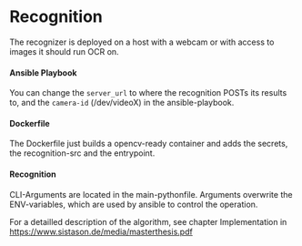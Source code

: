 # Recognition

The recognizer is deployed on a host with a webcam or with access to images it should run OCR on.

#### Ansible Playbook
You can change the `server_url` to where the recognition POSTs its results to, 
and the `camera-id` (/dev/videoX) in the ansible-playbook.

#### Dockerfile
The Dockerfile just builds a opencv-ready container and adds the secrets, the recognition-src and the entrypoint.

#### Recognition
CLI-Arguments are located in the main-pythonfile. Arguments overwrite the ENV-variables, 
which are used by ansible to control the operation.

For a detailled description of the algorithm, see chapter Implementation in 
https://www.sistason.de/media/masterthesis.pdf